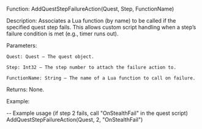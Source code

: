 Function: AddQuestStepFailureAction(Quest, Step, FunctionName)

Description: Associates a Lua function (by name) to be called if the specified quest step fails. This allows custom script handling when a step’s failure condition is met (e.g., timer runs out).

Parameters:

    Quest: Quest – The quest object.

    Step: Int32 – The step number to attach the failure action to.

    FunctionName: String – The name of a Lua function to call on failure.

Returns: None.

Example:

-- Example usage (if step 2 fails, call "OnStealthFail" in the quest script)
AddQuestStepFailureAction(Quest, 2, "OnStealthFail")